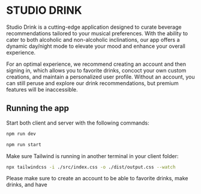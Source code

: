 # STUDIO DRINK

Studio Drink is a cutting-edge application designed to curate beverage recommendations tailored to your musical preferences. With the ability to cater to both alcoholic and non-alcoholic inclinations, our app offers a dynamic day/night mode to elevate your mood and enhance your overall experience.

For an optimal experience, we recommend creating an account and then signing in, which allows you to favorite drinks, concoct your own custom creations, and maintain a personalized user profile. Without an account, you can still peruse and explore our drink recommendations, but premium features will be inaccessible.

## Running the app

Start both client and server with the following commands:

```bash
npm run dev
```

```bash
npm run start
```

Make sure Tailwind is running in another terminal in your client folder:

```bash
npx tailwindcss -i ./src/index.css -o ./dist/output.css --watch

```

Please make sure to create an account to be able to favorite drinks, make drinks, and have 




